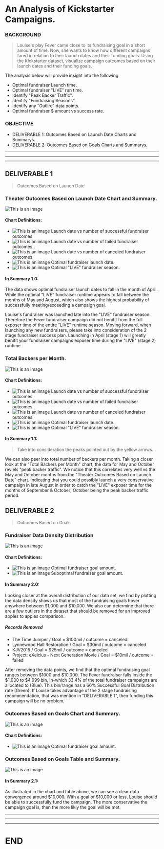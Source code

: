# An Analysis of Kickstarter Campaigns.

### BACKGROUND

> Louise's play Fever came close to its fundraising goal in a short amount of time. Now, she wants to know how different campaigns fared in relation to their launch dates and their funding goals. Using the Kickstarter dataset, visualize campaign outcomes based on their launch dates and their funding goals.

The analysis below will provide insight into the following:
- Optimal fundraiser Launch time.
- Optimal fundraiser "LIVE" run time.
- Identify "Peak Backer Traffic".
- Identify "Fundraising Seasons".
- Identify any "Outlire" data points.
- Optimal fundraiser $ amount vs success rate.


### OBJECTIVE

- DELIVERABLE 1: Outcomes Based on Launch Date Charts and Summarys.
- DELIVERABLE 2: Outcomes Based on Goals Charts and Summarys.

---
---
---

## DELIVERABLE 1 

> Outcomes Based on Launch Date

### Theater Outcomes Based on Launch Date Chart and Summary.
![This is an image](https://github.com/jcaraway-na/kickstarter-analysis/blob/main/resources/theater_outcome_chart_res/Theater_Outcomes_vs_Launch6.png)

#### Chart Definitions:

- ![This is an image](https://github.com/jcaraway-na/kickstarter-analysis/blob/main/resources/theater_outcome_chart_res/mrkr_successful.png) Launch date vs number of successful fundraiser outcomes.
- ![This is an image](https://github.com/jcaraway-na/kickstarter-analysis/blob/main/resources/theater_outcome_chart_res/mrkr_failed.png) Launch date vs number of failed fundraiser outcomes .
- ![This is an image](https://github.com/jcaraway-na/kickstarter-analysis/blob/main/resources/theater_outcome_chart_res/mrkr_canceled.png) Launch date vs number of canceled fundraiser outcomes.
- ![This is an image](https://github.com/jcaraway-na/kickstarter-analysis/blob/main/resources/theater_outcome_chart_res/optimal_launch.png)    Optimal fundraiser launch date.
- ![This is an image](https://github.com/jcaraway-na/kickstarter-analysis/blob/main/resources/theater_outcome_chart_res/optimal_fundraiser_season.png)    Optimal "LIVE" fundraiser season.

#### In Summary 1.0:

The data shows optimal fundraiser launch dates to fall in the month of April. While the optimal "LIVE" fundraiser runtime appears to fall between the months of May and August, which also shows the highest probability of successfully meeting/exceeding a campaign goal.

Louise's fundraiser was launched late into the "LIVE" fundraiser season. Therefore the Fever fundraiser campaign did not benifit from the full exposer time of the entire "LIVE" runtime season. Moving forward, when launching any new fundraisers, please take into consideration of the 2 stage fundraiser success plan. Launching in April (stage 1) will greatly benifit your fundraiser campaigns exposer time during the "LIVE" (stage 2) runtime.

### Total Backers per Month.
![This is an image](https://github.com/jcaraway-na/kickstarter-analysis/blob/main/resources/sum_backers_per_month_res/outcomes_vs_backers1.png)

#### Chart Definitions:

- ![This is an image](https://github.com/jcaraway-na/kickstarter-analysis/blob/main/resources/theater_outcome_chart_res/mrkr_successful.png) Launch date vs number of successful fundraiser outcomes.
- ![This is an image](https://github.com/jcaraway-na/kickstarter-analysis/blob/main/resources/theater_outcome_chart_res/mrkr_failed.png) Launch date vs number of failed fundraiser outcomes .
- ![This is an image](https://github.com/jcaraway-na/kickstarter-analysis/blob/main/resources/theater_outcome_chart_res/mrkr_canceled.png) Launch date vs number of canceled fundraiser outcomes.
- ![This is an image](https://github.com/jcaraway-na/kickstarter-analysis/blob/main/resources/theater_outcome_chart_res/optimal_launch.png)    Optimal fundraiser launch date.
- ![This is an image](https://github.com/jcaraway-na/kickstarter-analysis/blob/main/resources/theater_outcome_chart_res/optimal_fundraiser_season.png)    Optimal "LIVE" fundraiser season.

#### In Summary 1.1:

> Take into consideration the peaks pointed out by the yellow arrows...

We can also peer into total number of backers per month. Taking a closer look at the "Total Backers per Month" chart, the data for May and October reviels "peak backer traffic". We notice that this correlates very well vs the May and October months from the "Theater Outcomes Based on Launch Date" chart. Indicating that you could possibly launch a very conservative campaign in late August in order to catch the "LIVE" exposer time for the months of September & October; October being the peak backer traffic period.

## DELIVERABLE 2

> Outcomes Based on Goals

### Fundraiser Data Density Distribution
![This is an image](https://github.com/jcaraway-na/kickstarter-analysis/blob/main/resources/nd_goal_density_res/ND_Goal_Density.png)

#### Chart Definitions:

- ![This is an image](https://github.com/jcaraway-na/kickstarter-analysis/blob/main/resources/theater_outcome_chart_res/optimal_fundraiser_season.png)    Optimal fundraiser goal amount.
- ![This is an image](https://github.com/jcaraway-na/kickstarter-analysis/blob/main/resources/nd_goal_density_res/suboptimal1.png)    Suboptimal fundraiser goal amount.

#### In Summary 2.0:

Looking closer at the overall distribution of our data set, we find by plotting the data density shows us that most of the fundraising goals hover anywhere between $1,000 and $10,000. We also can determine that there are a few outliers in the dataset that should be removed for an improved apples to apples comparison.

##### Records Removed
- The Time Jumper / Goal = $100mil / outcome = canceled
- Lynnewood Hall Restoration / Goal = $30mil / outcome = canceled
- KJV2015 / Goal = $25mil / outcome = canceled
- Project: eXelcius - Next Generation Movie / Goal = $10mil / outcome = failed

After removing the data points, we find that the optimal fundraising goal ranges between $1000 and $10,000. The Fever fundraiser falls inside the $1,000 to $4,999 bin, in-which 33.4% of the total fundraiser campaigns are allocated to (Blue). This bin/range has a 66% Successful Goal Distribution rate (Green). If Louise takes advantage of the 2 stage fundraising recommendation, that was mention in "DELIVERABLE 1", then funding this campaign will be no problem.

### Outcomes Based on Goals Chart and Summary.
![This is an image](https://github.com/jcaraway-na/kickstarter-analysis/blob/main/resources/outcomes_based_on_goal_res/Outcome_vs_Goals.png)

#### Chart Definitions:

- ![This is an image](https://github.com/jcaraway-na/kickstarter-analysis/blob/main/resources/theater_outcome_chart_res/optimal_fundraiser_season.png)    Optimal fundraiser goal amount.

### Outcomes Based on Goals Table and Summary.
![This is an image](https://github.com/jcaraway-na/kickstarter-analysis/blob/main/resources/outcomes_based_on_goal_res/outcome_table1.png)

#### In Summary 2.1:

As illustrated in the chart and table above, we can see a clear data convergence around $10,000. With a goal of $10,000 or less, Louise should be able to successfully fund the campaign. The more conservative the campaign goal is, then the more likly the goal will be met. 

---
---
---

# END





